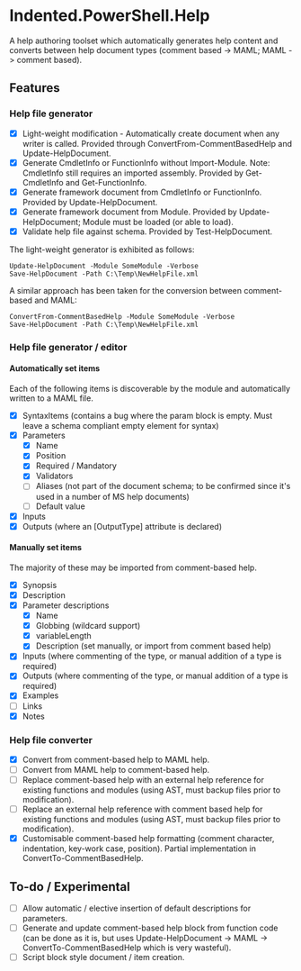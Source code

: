 # Indented.PowerShell.Help

A help authoring toolset which automatically generates help content and converts between help document types (comment based -> MAML; MAML -> comment based).

## Features

### Help file generator

 - [x] Light-weight modification - Automatically create document when any writer is called. Provided through ConvertFrom-CommentBasedHelp and Update-HelpDocument.
 - [x] Generate CmdletInfo or FunctionInfo without Import-Module. Note: CmdletInfo still requires an imported assembly. Provided by Get-CmdletInfo and Get-FunctionInfo.
 - [x] Generate framework document from CmdletInfo or FunctionInfo. Provided by Update-HelpDocument.
 - [x] Generate framework document from Module. Provided by Update-HelpDocument; Module must be loaded (or able to load).
 - [x] Validate help file against schema. Provided by Test-HelpDocument.

The light-weight generator is exhibited as follows:
```
Update-HelpDocument -Module SomeModule -Verbose
Save-HelpDocument -Path C:\Temp\NewHelpFile.xml
```
A similar approach has been taken for the conversion between comment-based and MAML:
```
ConvertFrom-CommentBasedHelp -Module SomeModule -Verbose
Save-HelpDocument -Path C:\Temp\NewHelpFile.xml
```

### Help file generator / editor

#### Automatically set items

Each of the following items is discoverable by the module and automatically written to a MAML file.

 - [x] SyntaxItems (contains a bug where the param block is empty. Must leave a schema compliant empty element for syntax)
 - [x] Parameters
   - [x] Name
   - [x] Position
   - [x] Required / Mandatory
   - [x] Validators
   - [ ] Aliases (not part of the document schema; to be confirmed since it's used in a number of MS help documents)
   - [ ] Default value
 - [x] Inputs
 - [x] Outputs (where an [OutputType] attribute is declared)

#### Manually set items

The majority of these may be imported from comment-based help.

 - [x] Synopsis
 - [x] Description
 - [x] Parameter descriptions
   - [x] Name
   - [x] Globbing (wildcard support) 
   - [x] variableLength
   - [x] Description (set manually, or import from comment based help)
 - [x] Inputs (where commenting of the type, or manual addition of a type is required)
 - [x] Outputs (where commenting of the type, or manual addition of a type is required)
 - [x] Examples
 - [ ] Links
 - [x] Notes

### Help file converter

 - [x] Convert from comment-based help to MAML help.
 - [ ] Convert from MAML help to comment-based help.
 - [ ] Replace comment-based help with an external help reference for existing functions and modules (using AST, must backup files prior to modification).
 - [ ] Replace an external help reference with comment based help for existing functions and modules (using AST, must backup files prior to modification).
 - [x] Customisable comment-based help formatting (comment character, indentation, key-work case, position). Partial implementation in ConvertTo-CommentBasedHelp.

## To-do / Experimental

 - [ ] Allow automatic / elective insertion of default descriptions for parameters.
 - [ ] Generate and update comment-based help block from function code (can be done as it is, but uses Update-HelpDocument -> MAML -> ConvertTo-CommentBasedHelp which is very wasteful).
 - [ ] Script block style document / item creation.
